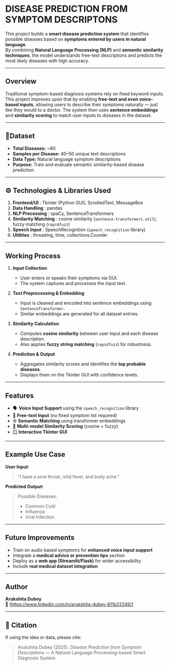 # DISEASE PREDICTION FROM SYMPTOM DESCRIPTONS
This project builds a **smart disease prediction system** that identifies possible diseases based on **symptoms entered by users in natural language**.  
By combining **Natural Language Processing (NLP)** and **semantic similarity techniques**, the model understands free-text descriptions and predicts the most likely diseases with high accuracy.

---

## Overview
Traditional symptom-based diagnosis systems rely on fixed keyword inputs.  
This project improves upon that by enabling **free-text and even voice-based inputs**, allowing users to describe their symptoms naturally — just like they would to a doctor.
The system then uses **sentence embeddings** and **similarity scoring** to match user inputs to diseases in the dataset.

---

## 📁Dataset
- **Total Diseases:** ~80  
- **Samples per Disease:** 40–50 unique text descriptions  
- **Data Type:** Natural language symptom descriptions  
- **Purpose:** Train and evaluate semantic similarity-based disease prediction  

---

## ⚙️ Technologies & Libraries Used
1. **Frontend/UI** : Tkinter (Python GUI), ScrolledText, MessageBox
2. **Data Handling** : pandas 
3. **NLP Processing** : spaCy, SentenceTransformers 
4. **Similarity Matching** : cosine similarity (`sentence-transformers.util`), fuzzy matching (`rapidfuzz`) 
5. **Speech Input** : SpeechRecognition (`speech_recognition` library) 
6. **Utilities** : threading, time, collections.Counter 

---

## Working Process
1. **Input Collection**  
   - User enters or speaks their symptoms via GUI.  
   - The system captures and processes the input text.

2. **Text Preprocessing & Embedding**  
   - Input is cleaned and encoded into sentence embeddings using `SentenceTransformer`.  
   - Similar embeddings are generated for all dataset entries.

3. **Similarity Calculation**  
   - Computes **cosine similarity** between user input and each disease description.  
   - Also applies **fuzzy string matching** (`rapidfuzz`) for robustness.

4. **Prediction & Output**  
   - Aggregates similarity scores and identifies the **top probable diseases**.  
   - Displays them on the Tkinter GUI with confidence levels.

---

##  Features
- 🗣️ **Voice Input Support** using the `speech_recognition` library  
- 🧾 **Free-text Input** (no fixed symptom list required)  
- ⚙️ **Semantic Matching** using transformer embeddings  
- 🧮 **Multi-model Similarity Scoring** (cosine + fuzzy)  
- 🪟 **Interactive Tkinter GUI**

---

## Example Use Case
**User Input:**  
> “I have a sore throat, mild fever, and body ache.”
> 
**Predicted Output:**  
> Possible Diseases:  
> - Common Cold  
> - Influenza  
> - Viral Infection

---

## Future Improvements
- Train on audio based symptoms for **enhanced voice input support**
- Integrate a **medical advice or prevention tips** section  
- Deploy as a **web app (Streamlit/Flask)** for wider accessibility  
- Include **real medical dataset integration**

---

## Author
**Arukshita Dubey**   
📧 [https://www.linkedin.com/in/arukshita-dubey-811b22249/]

---

## 🧾 Citation
If using the idea or data, please cite:
> Arukshita Dubey (2025). *Disease Prediction from Symptom Descriptions* — A Natural Language Processing-based Smart Diagnosis System.
